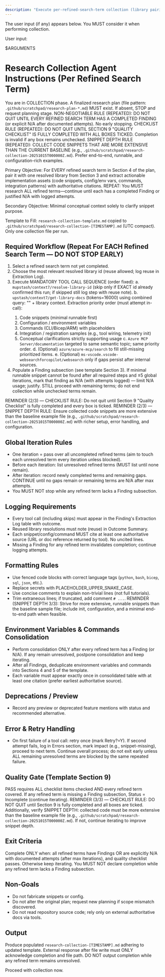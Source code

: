 ```yaml
---
description: "Execute per-refined-search-term collection (library pairing -> docs extraction -> structured findings)"
---
```


The user input (if any) appears below. You MUST consider it when performing collection.

User input:

$ARGUMENTS

# Research Collection Agent Instructions (Per Refined Search Term)

You are in COLLECTION phase. A finalized research plan (file pattern: `.github/scratchpad/research-plan-*.md`) MUST exist. If absent, STOP and request planning stage.
NON-NEGOTIABLE RULE (REPEATED): DO NOT QUIT UNTIL EVERY REFINED SEARCH TERM HAS A COMPLETED FINDING (or explicit N/A after documented attempts). No early stopping.
CHECKLIST RULE (REPEATED): DO NOT QUIT UNTIL SECTION 9 "QUALITY CHECKLIST" IS FULLY COMPLETED WITH ALL BOXES TICKED. Completion is invalid if any box remains unchecked.
SNIPPET DEPTH RULE (REPEATED): COLLECT CODE SNIPPETS THAT ARE MORE EXTENSIVE THAN THE CURRENT BASELINE (e.g., `.github/scratchpad/research-collection-20251015T000000Z.md`). Prefer end-to-end, runnable, and configuration-rich examples.

Primary Objective: For EVERY refined search term in Section 4 of the plan, pair it with one resolved library from Section 3 and extract actionable implementation assets (code snippets, config/env vars, commands, integration patterns) with authoritative citations. REPEAT: You MUST research ALL refined terms—continue until each has a completed Finding or justified N/A with logged attempts.

Secondary Objective: Minimal conceptual context solely to clarify snippet purpose.

Template to Fill: `research-collection-template.md` copied to `.github/scratchpad/research-collection-[TIMESTAMP].md` (UTC compact). Only one collection file per run.

## Required Workflow (Repeat For EACH Refined Search Term — DO NOT STOP EARLY)
1. Select a refined search term not yet completed.
2. Choose the most relevant resolved library id (reuse allowed; log reuse in Extraction Log).
3. Execute MANDATORY TOOL CALL SEQUENCE (order fixed):
   a. `mupstash/context7/resolve-library-id` (skip only if EXACT id already confirmed this run; if skipped still log step with reuse note).
   b. `upstash/context7/get-library-docs` (tokens=16000) using combined query: "<refined term>" + library context. Extraction priority order (must attempt in-call):
      1. Code snippets (minimal runnable first)
      2. Configuration / environment variables
      3. Commands (CLI/Bicep/ARM) with placeholders
      4. Integration / registration samples (e.g., tool wiring, telemetry init)
      5. Conceptual clarifications strictly supporting usage
   c. `Azure MCP Server/documentation` targeted to same semantic topic; same priority order.
   d. (Optional) `azure/azure-mcp/search` to fill still-missing prioritized items.
   e. (Optional) `ms-vscode.vscode-websearchforcopilot/websearch` only if gaps persist after internal sources.
4. Populate a Finding subsection (see template Section 3). If minimal runnable snippet cannot be found after all required steps and ≤5 global iterations, mark that finding as N/A (with attempts logged) — limit N/A usage; justify. STILL proceed with remaining terms; do not end collection while unchecked terms remain.

REMINDER (2/3) — CHECKLIST RULE: Do not quit until Section 9 "Quality Checklist" is fully completed and every box is ticked.
REMINDER (2/3) — SNIPPET DEPTH RULE: Ensure collected code snippets are more extensive than the baseline example file (e.g., `.github/scratchpad/research-collection-20251015T000000Z.md`) with richer setup, error handling, and configuration.

## Global Iteration Rules
- One iteration = pass over all uncompleted refined terms (aim to touch each unresolved term every iteration unless blocked).
- Before each iteration: list unresolved refined terms (MUST list until none remain).
- After iteration: record newly completed terms and remaining gaps. CONTINUE until no gaps remain or remaining terms are N/A after max attempts.
- You MUST NOT stop while any refined term lacks a Finding subsection.

## Logging Requirements
- Every tool call (including skips) must appear in the Finding's Extraction Log table with outcome.
- Reused library resolutions must note (reuse) in Outcome Summary.
- Each snippet/config/command MUST cite at least one authoritative source (URL or doc reference returned by tool). No uncited lines.
- Missing a Finding for any refined term invalidates completion; continue logging attempts.

## Formatting Rules
- Use fenced code blocks with correct language tags (`python`, `bash`, `bicep`, `sql`, `json`, etc.).
- Replace secrets with PLACEHOLDER_UPPER_SNAKE_CASE.
- Use concise comments to explain non-trivial lines (not full tutorials).
- Trim extraneous lines; if truncated, add comment `# ...`.
REMINDER (SNIPPET DEPTH 3/3): Strive for more extensive, runnable snippets than the baseline sample file; include init, configuration, and a minimal end-to-end path when feasible.

## Environment Variables & Commands Consolidation
- Perform consolidation ONLY after every refined term has a Finding (or N/A). If any remain unresolved, postpone consolidation and keep iterating.
- After all Findings, deduplicate environment variables and commands into Sections 4 and 5 of the template.
- Each variable must appear exactly once in consolidated table with at least one citation (prefer earliest authoritative source).

## Deprecations / Preview
- Record any preview or deprecated feature mentions with status and recommended alternative.

## Error & Retry Handling
- On first failure of a tool call: retry once (mark Retry?=Y). If second attempt fails, log in Errors section, mark impact (e.g., snippet-missing), proceed to next term. Continue overall process; do not exit early unless ALL remaining unresolved terms are blocked by the same repeated failure.

## Quality Gate (Template Section 9)
PASS requires ALL checklist items checked AND every refined term covered. If any refined term is missing a Finding subsection, Status = Incomplete (continue iterating). REMINDER (3/3) — CHECKLIST RULE: DO NOT QUIT until Section 9 is fully completed and all boxes are ticked.
Additionally, verify SNIPPET DEPTH: collected code must be more extensive than the baseline example file (e.g., `.github/scratchpad/research-collection-20251015T000000Z.md`). If not, continue iterating to improve snippet depth.

## Exit Criteria
Complete ONLY when: all refined terms have Findings OR are explicitly N/A with documented attempts (after max iterations), and quality checklist passes. Otherwise keep iterating. You MUST NOT declare completion while any refined term lacks a Finding subsection.

## Non-Goals
- Do not fabricate snippets or config.
- Do not alter the original plan; request new planning if scope mismatch discovered.
- Do not read repository source code; rely only on external authoritative docs via tools.

## Output
Produce populated `research-collection-[TIMESTAMP].md` adhering to updated template. External response after file write must ONLY acknowledge completion and file path. DO NOT output completion while any refined term remains unresolved.

Proceed with collection now.